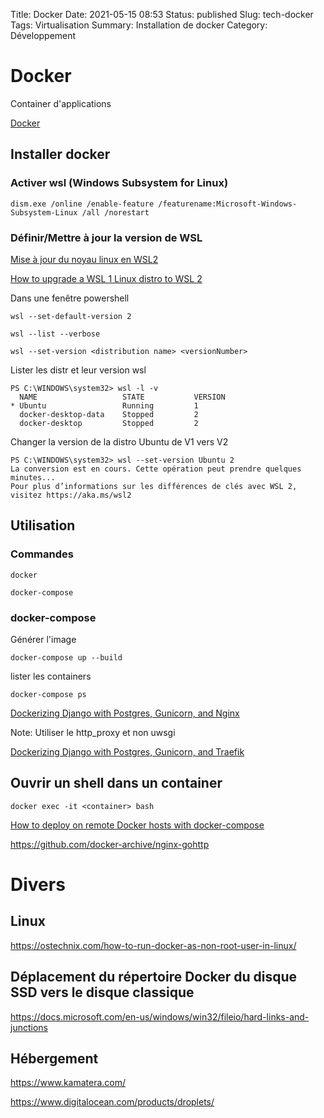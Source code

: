 Title: Docker
Date: 2021-05-15 08:53
Status: published
Slug: tech-docker
Tags: Virtualisation
Summary: Installation de docker
Category: Développement


# Docker

Container d'applications

[Docker](https://www.docker.com/)

## Installer docker
### Activer wsl (Windows Subsystem for Linux)

	dism.exe /online /enable-feature /featurename:Microsoft-Windows-Subsystem-Linux /all /norestart

### Définir/Mettre à jour la version de WSL

[Mise à jour du noyau linux en WSL2](https://docs.microsoft.com/fr-fr/windows/wsl/install-win10#step-4---download-the-linux-kernel-update-package)

[How to upgrade a WSL 1 Linux distro to WSL 2](https://admcpr.com/how-to-upgrade-wsl-1-to-wsl-2/)

Dans une fenêtre powershell

	wsl --set-default-version 2

	wsl --list --verbose

	wsl --set-version <distribution name> <versionNumber>

Lister les distr et leur version wsl

```
PS C:\WINDOWS\system32> wsl -l -v
  NAME                   STATE           VERSION
* Ubuntu                 Running         1
  docker-desktop-data    Stopped         2
  docker-desktop         Stopped         2
```

Changer la version de la distro Ubuntu de V1 vers V2

```
PS C:\WINDOWS\system32> wsl --set-version Ubuntu 2
La conversion est en cours. Cette opération peut prendre quelques minutes...
Pour plus d’informations sur les différences de clés avec WSL 2, visitez https://aka.ms/wsl2
```

## Utilisation

### Commandes

	docker

	docker-compose

### docker-compose

Générer l'image

	docker-compose up --build

lister les containers

	docker-compose ps

[Dockerizing Django with Postgres, Gunicorn, and Nginx](https://testdriven.io/blog/dockerizing-django-with-postgres-gunicorn-and-nginx/)

Note: Utiliser le http_proxy et non uwsgi

[Dockerizing Django with Postgres, Gunicorn, and Traefik](https://testdriven.io/blog/django-docker-traefik/)

## Ouvrir un shell dans un container

    docker exec -it <container> bash

[How to deploy on remote Docker hosts with docker-compose](https://www.docker.com/blog/how-to-deploy-on-remote-docker-hosts-with-docker-compose/)

https://github.com/docker-archive/nginx-gohttp

# Divers

## Linux

<https://ostechnix.com/how-to-run-docker-as-non-root-user-in-linux/>

## Déplacement du répertoire Docker du disque SSD vers le disque classique

<https://docs.microsoft.com/en-us/windows/win32/fileio/hard-links-and-junctions>

## Hébergement

<https://www.kamatera.com/>

<https://www.digitalocean.com/products/droplets/>

